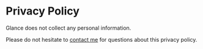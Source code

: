 # Privacy Policy

Glance does not collect any personal information.

Please do not hesitate to [contact me](https://chamburr.xyz) for questions about this privacy policy.

